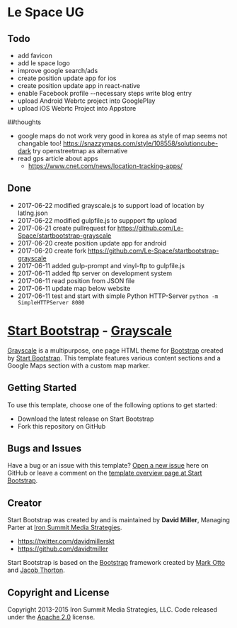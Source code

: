 # Le Space UG

## Todo
- add favicon
- add le space logo
- improve google search/ads  
- create position update app for ios
- create position update app in react-native
- enable Facebook profile
    --necessary steps write blog entry   
- upload Android Webrtc project into GooglePlay 
- upload iOS Webrtc Project into Appstore

##thoughts
- google maps do not work very good in korea as style of map seems not changable too! https://snazzymaps.com/style/108558/solutioncube-dark try openstreetmap as alternative
- read gps article about apps
	- https://www.cnet.com/news/location-tracking-apps/

## Done
- 2017-06-22 modified grayscale.js to support load of location by latlng.json
- 2017-06-22 modified gulpfile.js to suppport ftp upload
- 2017-06-21 create pullrequest for https://github.com/Le-Space/startbootstrap-grayscale
- 2017-06-20 create position update app for android
- 2017-06-20 create fork https://github.com/Le-Space/startbootstrap-grayscale 
- 2017-06-11 added gulp-prompt and vinyl-ftp to gulpfile.js
- 2017-06-11 added ftp server on development system
- 2017-06-11 read position from JSON file 
- 2017-06-11 update map below website
- 2017-06-11 test and start with simple Python HTTP-Server ``python -m SimpleHTTPServer 8080``
# [Start Bootstrap](http://startbootstrap.com/) - [Grayscale](http://startbootstrap.com/template-overviews/grayscale/)

[Grayscale](http://startbootstrap.com/template-overviews/grayscale/) is a multipurpose, one page HTML theme for [Bootstrap](http://getbootstrap.com/) created by [Start Bootstrap](http://startbootstrap.com/). This template features various content sections and a Google Maps section with a custom map marker.

## Getting Started

To use this template, choose one of the following options to get started:
* Download the latest release on Start Bootstrap
* Fork this repository on GitHub

## Bugs and Issues

Have a bug or an issue with this template? [Open a new issue](https://github.com/IronSummitMedia/startbootstrap-grayscale/issues) here on GitHub or leave a comment on the [template overview page at Start Bootstrap](http://startbootstrap.com/template-overviews/grayscale/).

## Creator

Start Bootstrap was created by and is maintained by **David Miller**, Managing Parter at [Iron Summit Media Strategies](http://www.ironsummitmedia.com/).

* https://twitter.com/davidmillerskt
* https://github.com/davidtmiller

Start Bootstrap is based on the [Bootstrap](http://getbootstrap.com/) framework created by [Mark Otto](https://twitter.com/mdo) and [Jacob Thorton](https://twitter.com/fat).

## Copyright and License

Copyright 2013-2015 Iron Summit Media Strategies, LLC. Code released under the [Apache 2.0](https://github.com/IronSummitMedia/startbootstrap-grayscale/blob/gh-pages/LICENSE) license.
